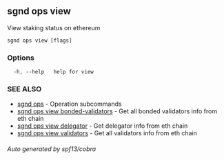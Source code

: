 ## sgnd ops view

View staking status on ethereum

```
sgnd ops view [flags]
```

### Options

```
  -h, --help   help for view
```

### SEE ALSO

* [sgnd ops](sgnd_ops.md)	 - Operation subcommands
* [sgnd ops view bonded-validators](sgnd_ops_view_bonded-validators.md)	 - Get all bonded validators info from eth chain
* [sgnd ops view delegator](sgnd_ops_view_delegator.md)	 - Get delegator info from eth chain
* [sgnd ops view validators](sgnd_ops_view_validators.md)	 - Get all validators info from eth chain

###### Auto generated by spf13/cobra
